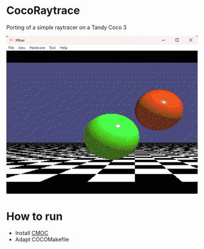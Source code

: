# CocoRaytrace

Porting of a simple raytracer on a Tandy Coco 3

<img src="CocoRT.png">

# How to run
- Install [CMOC](http://perso.b2b2c.ca/~sarrazip/dev/cmoc.html)
- Adapt COCOMakefile
